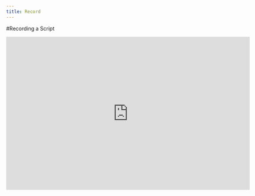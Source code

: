 ```yaml
---
title: Record
---
```


#Recording a Script

<iframe width="660" height="415" src="https://www.youtube.com/embed/TVE9mPlsFso" frameborder="0" allowfullscreen></iframe>

